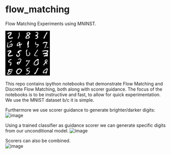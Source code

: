 # flow_matching
Flow Matching Experiments using MNINST.

![image](animated_mnist.gif)


This repo contains ipython notebooks that demonstrate Flow Matching and Discrete Flow Matching, both along with scorer guidance.
The focus of the notebooks is to be instructive and fast, to allow for quick experimentation.
We use the MNIST dataset b/c it is simple.

Furthermore we use scorer guidance to generate brighter/darker digits:
![image](https://github.com/user-attachments/assets/5480a288-9c45-4aca-abdd-20d21f1023dd)

Using a trained classifier as guidance scorer we can generate specific digits from our unconditional model.
![image](https://github.com/user-attachments/assets/44f111fe-b85c-4a79-bf37-ede391406646)


Scorers can also be combined.</br>
![image](https://github.com/user-attachments/assets/886d4eb4-54bd-49d9-b0d6-23fc89283585)

